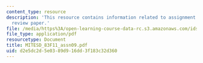 ```yaml
---
content_type: resource
description: 'This resource contains information related to assignment 9: critical
  review paper.'
file: /media/https%3A/open-learning-course-data-rc.s3.amazonaws.com/ids-900-doctoral-seminar-in-engineering-systems-fall-2011/d2e5dc2d5e0389d916dd3f183c32d360_MITESD_83F11_assn09.pdf
file_type: application/pdf
resourcetype: Document
title: MITESD_83F11_assn09.pdf
uid: d2e5dc2d-5e03-89d9-16dd-3f183c32d360
---
```


